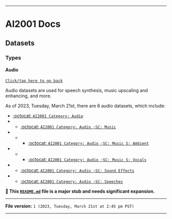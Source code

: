 
***

# AI2001 Docs

## Datasets

### Types

#### Audio

[`Click/tap here to go back`](/Docs/Datasets/Types/)

Audio datasets are used for speech synthesis, music upscaling and enhancing, and more.

As of 2023, Tuesday, March 21st, there are 6 audio datasets, which include:

- [:octocat: `AI2001 Category: Audio`](https://github.com/seanpm2001/AI2001_Category-Audio/)
- - [:octocat: `AI2001 Category: Audio ;SC: Music`](https://github.com/seanpm2001/AI2001_Category-Audio-SC-Music/)
- - - [:octocat: `AI2001 Category: Audio ;SC: Music S: Ambient`](https://github.com/seanpm2001/AI2001_Category-Audio-SC-Music-S-Ambient/)
- - - [:octocat: `AI2001 Category: Audio ;SC: Music S: Vocals`](https://github.com/seanpm2001/AI2001_Category-Audio-SC-Music-S-Vocals/)
- - [:octocat: `AI2001 Category: Audio ;SC: Sound Effects`](https://github.com/seanpm2001/AI2001_Category-Audio-SC-Sound_Effects/)
- - [:octocat: `AI2001 Category: Audio ;SC: Speeches`](https://github.com/seanpm2001/AI2001_Category-Audio-SC-Speeches/)

**🌱️ This [`README.md`](/Docs/Datasets/Types/Audio/README.md) file is a major stub and needs significant expansion.**

***

**File version:** `1 (2023, Tuesday, March 21st at 2:45 pm PST)`

***
